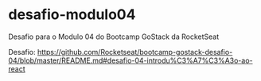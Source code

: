 # desafio-modulo04
Desafio para o Modulo 04 do Bootcamp GoStack da RocketSeat


Desafio: https://github.com/Rocketseat/bootcamp-gostack-desafio-04/blob/master/README.md#desafio-04-introdu%C3%A7%C3%A3o-ao-react
